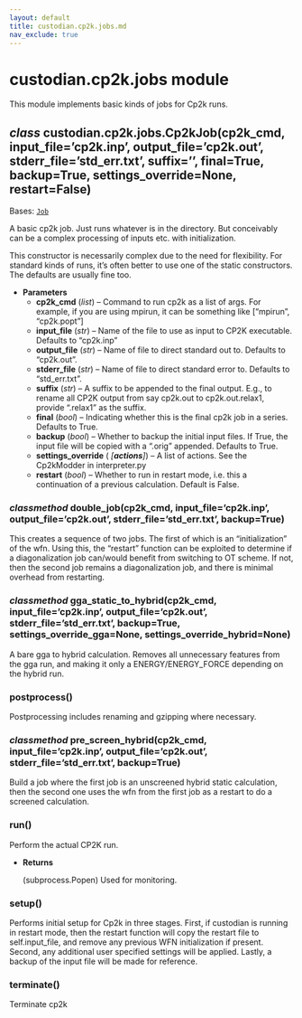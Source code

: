 ```yaml
---
layout: default
title: custodian.cp2k.jobs.md
nav_exclude: true
---
```


# custodian.cp2k.jobs module

This module implements basic kinds of jobs for Cp2k runs.

## *class* custodian.cp2k.jobs.Cp2kJob(cp2k_cmd, input_file=’cp2k.inp’, output_file=’cp2k.out’, stderr_file=’std_err.txt’, suffix=’’, final=True, backup=True, settings_override=None, restart=False)

Bases: [`Job`](custodian.custodian.md#custodian.custodian.Job)

A basic cp2k job. Just runs whatever is in the directory. But conceivably
can be a complex processing of inputs etc. with initialization.

This constructor is necessarily complex due to the need for
flexibility. For standard kinds of runs, it’s often better to use one
of the static constructors. The defaults are usually fine too.

* **Parameters**
  * **cp2k_cmd** (*list*) – Command to run cp2k as a list of args. For example,
    if you are using mpirun, it can be something like
    [“mpirun”, “cp2k.popt”]
  * **input_file** (*str*) – Name of the file to use as input to CP2K
    executable. Defaults to “cp2k.inp”
  * **output_file** (*str*) – Name of file to direct standard out to.
    Defaults to “cp2k.out”.
  * **stderr_file** (*str*) – Name of file to direct standard error to.
    Defaults to “std_err.txt”.
  * **suffix** (*str*) – A suffix to be appended to the final output. E.g.,
    to rename all CP2K output from say cp2k.out to
    cp2k.out.relax1, provide “.relax1” as the suffix.
  * **final** (*bool*) – Indicating whether this is the final cp2k job in a
    series. Defaults to True.
  * **backup** (*bool*) – Whether to backup the initial input files. If True,
    the input file will be copied with a
    “.orig” appended. Defaults to True.
  * **settings_override** (   *[**actions**]*) – A list of actions. See the Cp2kModder
    in interpreter.py
  * **restart** (*bool*) – Whether to run in restart mode, i.e. this a continuation of
    a previous calculation. Default is False.

### *classmethod* double_job(cp2k_cmd, input_file=’cp2k.inp’, output_file=’cp2k.out’, stderr_file=’std_err.txt’, backup=True)

This creates a sequence of two jobs. The first of which is an “initialization” of the
wfn. Using this, the “restart” function can be exploited to determine if a diagonalization
job can/would benefit from switching to OT scheme. If not, then the second job remains a
diagonalization job, and there is minimal overhead from restarting.

### *classmethod* gga_static_to_hybrid(cp2k_cmd, input_file=’cp2k.inp’, output_file=’cp2k.out’, stderr_file=’std_err.txt’, backup=True, settings_override_gga=None, settings_override_hybrid=None)

A bare gga to hybrid calculation. Removes all unnecessary features
from the gga run, and making it only a ENERGY/ENERGY_FORCE
depending on the hybrid run.

### postprocess()

Postprocessing includes renaming and gzipping where necessary.

### *classmethod* pre_screen_hybrid(cp2k_cmd, input_file=’cp2k.inp’, output_file=’cp2k.out’, stderr_file=’std_err.txt’, backup=True)

Build a job where the first job is an unscreened hybrid static calculation, then the second one
uses the wfn from the first job as a restart to do a screened calculation.

### run()

Perform the actual CP2K run.

* **Returns**

  (subprocess.Popen) Used for monitoring.

### setup()

Performs initial setup for Cp2k in three stages. First, if custodian is running in restart mode, then
the restart function will copy the restart file to self.input_file, and remove any previous WFN initialization
if present. Second, any additional user specified settings will be applied. Lastly, a backup of the input
file will be made for reference.

### terminate()

Terminate cp2k